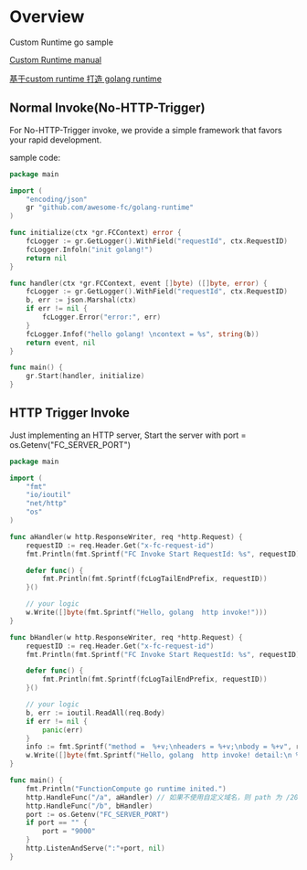 # Overview

Custom Runtime go sample

[Custom Runtime manual](https://help.aliyun.com/document_detail/132044.html)

[基于custom runtime 打造 golang runtime](https://help.aliyun.com/document_detail/132053.html)

## Normal Invoke(No-HTTP-Trigger)

For No-HTTP-Trigger invoke, we provide a simple framework that favors your rapid development.

sample code:

```go
package main

import (
	"encoding/json"
	gr "github.com/awesome-fc/golang-runtime"
)

func initialize(ctx *gr.FCContext) error {
	fcLogger := gr.GetLogger().WithField("requestId", ctx.RequestID)
	fcLogger.Infoln("init golang!")
	return nil
}

func handler(ctx *gr.FCContext, event []byte) ([]byte, error) {
	fcLogger := gr.GetLogger().WithField("requestId", ctx.RequestID)
	b, err := json.Marshal(ctx)
	if err != nil {
		fcLogger.Error("error:", err)
	}
	fcLogger.Infof("hello golang! \ncontext = %s", string(b))
	return event, nil
}

func main() {
	gr.Start(handler, initialize)
}
```


## HTTP Trigger Invoke

Just implementing an HTTP server, Start the server with port = os.Getenv("FC_SERVER_PORT")

```go
package main

import (
	"fmt"
	"io/ioutil"
	"net/http"
	"os"
)

func aHandler(w http.ResponseWriter, req *http.Request) {
	requestID := req.Header.Get("x-fc-request-id")
	fmt.Println(fmt.Sprintf("FC Invoke Start RequestId: %s", requestID))

	defer func() {
		fmt.Println(fmt.Sprintf(fcLogTailEndPrefix, requestID))
	}()

	// your logic
	w.Write([]byte(fmt.Sprintf("Hello, golang  http invoke!")))
}

func bHandler(w http.ResponseWriter, req *http.Request) {
	requestID := req.Header.Get("x-fc-request-id")
	fmt.Println(fmt.Sprintf("FC Invoke Start RequestId: %s", requestID))

	defer func() {
		fmt.Println(fmt.Sprintf(fcLogTailEndPrefix, requestID))
	}()

	// your logic
	b, err := ioutil.ReadAll(req.Body)
	if err != nil {
		panic(err)
	}
	info := fmt.Sprintf("method =  %+v;\nheaders = %+v;\nbody = %+v", req.Method, req.Header, string(b))
	w.Write([]byte(fmt.Sprintf("Hello, golang  http invoke! detail:\n %s", info)))
}

func main() {
	fmt.Println("FunctionCompute go runtime inited.")
	http.HandleFunc("/a", aHandler) // 如果不使用自定义域名，则 path 为 /2016-08-15/proxy/$serviceName/$functionName/a
	http.HandleFunc("/b", bHandler)
	port := os.Getenv("FC_SERVER_PORT")
	if port == "" {
		port = "9000"
	}
	http.ListenAndServe(":"+port, nil)
}
```
